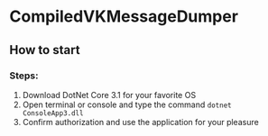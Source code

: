 # CompiledVKMessageDumper
## How to start

### Steps:
1) Download DotNet Core 3.1 for your favorite OS
2) Open terminal or console and type the command `dotnet ConsoleApp3.dll`
3) Confirm authorization and use the application for your pleasure
